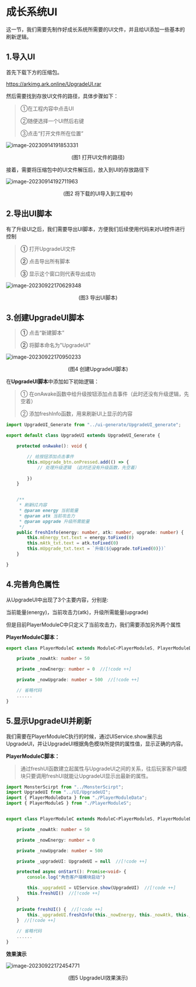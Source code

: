 # 成长系统UI

这一节，我们需要先制作好成长系统所需要的UI文件，并且给UI添加一些基本的刷新逻辑。

## 1.导入UI

首先下载下方的压缩包。

https://arkimg.ark.online/UpgradeUI.rar

然后需要找到存放UI文件的路径，具体步骤如下：

> ①在工程内容中点击UI
>
> ②随便选择一个UI然后右键
>
> ③点击“打开文件所在位置”

![image-20230914191853331](https://arkimg.ark.online/image-20230914191853331.webp)

<center>(图1 打开UI文件的路径)</center>

接着，需要将压缩包中的UI文件解压后，放入到UI的存放路径下

![image-20230914192711963](https://arkimg.ark.online/image-20230914192711963.webp)

<center>(图2 将下载的UI导入到工程中)</center>

## 2.导出UI脚本

有了升级UI之后，我们需要导出UI脚本，方便我们后续使用代码来对UI控件进行控制

> **①** 打开UpgradeUI文件
>
> **②** 点击导出所有脚本
>
> **③** 显示这个窗口则代表导出成功

![image-20230922170629348](https://arkimg.ark.online/image-20230922170629348.webp)

<center>(图3 导出UI脚本)</center>

## 3.创建UpgradeUI脚本

> **①** 点击“新建脚本”
>
> **②** 将脚本命名为"UpgradeUI"

![image-20230922170950233](https://arkimg.ark.online/image-20230922170950233.webp)

<center>(图4 创建UpgradeUI脚本)</center>

在**UpgradeUI脚本**中添加如下初始逻辑：

> ① 在onAwake函数中给升级按钮添加点击事件（此时还没有升级逻辑，先空着）
>
> ② 添加freshInfo函数，用来刷新UI上显示的内容

```ts
import UpgradeUI_Generate from "../ui-generate/UpgradeUI_generate";

export default class UpgradeUI extends UpgradeUI_Generate {

    protected onAwake(): void {

        // 给按钮添加点击事件
        this.mUpgrade_btn.onPressed.add(() => {
            // 处理升级逻辑 （此时还没有升级函数，先空着）
            
        })
    }


    /**
     * 刷新UI内容
     * @param energy 当前能量
     * @param atk 当前攻击力
     * @param upgrade 升级所需能量
     */
    public freshInfo(energy: number, atk: number, upgrade: number) {
        this.mEnergy_txt.text = energy.toFixed(0)
        this.mAtk_txt.text = atk.toFixed(0)
        this.mUpgrade_txt.text = `升级(${upgrade.toFixed(0)})`
    }

}
```

## 4.完善角色属性

从UpgradeUI中出现了3个主要内容，分别是:

当前能量(energy)，当前攻击力(atk)，升级所需能量(upgrade)

但是目前PlayerModuleC中只定义了当前攻击力，我们需要添加另外两个属性

**PlayerModuleC脚本：**

```ts
export class PlayerModuleC extends ModuleC<PlayerModuleS, PlayerModuleData>{

    private _nowAtk: number = 50

    private _nowEnergy: number = 0  //[!code ++]

    private _nowUpgrade: number = 500  //[!code ++]

    // 省略代码
    ......
}
```

## 5.显示UpgradeUI并刷新

我们需要在PlayerModuleC执行的时候，通过UIService.show展示出UpgradeUI，并让UpgradeUI根据角色模块所提供的属性值，显示正确的内容。

**PlayerModuleC脚本：**

> 通过freshUI函数建立起属性与UpgradeUI之间的关系，往后玩家客户端模块只要调用freshUI就能让UpgradeUI显示出最新的属性。

```ts
import MonsterScirpt from "../MonsterScirpt";
import UpgradeUI from "../UI/UpgradeUI";
import { PlayerModuleData } from "./PlayerModuleData";
import { PlayerModuleS } from "./PlayerModuleS";


export class PlayerModuleC extends ModuleC<PlayerModuleS, PlayerModuleData>{

    private _nowAtk: number = 50

    private _nowEnergy: number = 0

    private _nowUpgrade: number = 500

    private _upgradeUI: UpgradeUI = null  //[!code ++]

    protected async onStart(): Promise<void> {
        console.log("角色客户端模块启动")

        this._upgradeUI = UIService.show(UpgradeUI)  //[!code ++]
        this.freshUI()  //[!code ++]
    }

    private freshUI() {  //[!code ++]
        this._upgradeUI.freshInfo(this._nowEnergy, this._nowAtk, this._nowUpgrade)  //[!code ++]
    }  //[!code ++]
    
    // 省略代码
    ......
}
```

**效果演示**

![image-20230922172454771](https://arkimg.ark.online/image-20230922172454771.webp)

<center>(图5 UpgradeUI效果演示)</center>